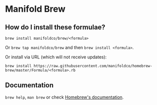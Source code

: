 # Manifold Brew

## How do I install these formulae?

`brew install manifoldco/brew/<formula>`

Or `brew tap manifoldco/brew` and then `brew install <formula>`.

Or install via URL (which will not receive updates):

```
brew install https://raw.githubusercontent.com/manifoldco/homebrew-brew/master/Formula/<formula>.rb
```

## Documentation
`brew help`, `man brew` or check [Homebrew's documentation](https://github.com/Homebrew/brew/tree/master/docs#readme).
